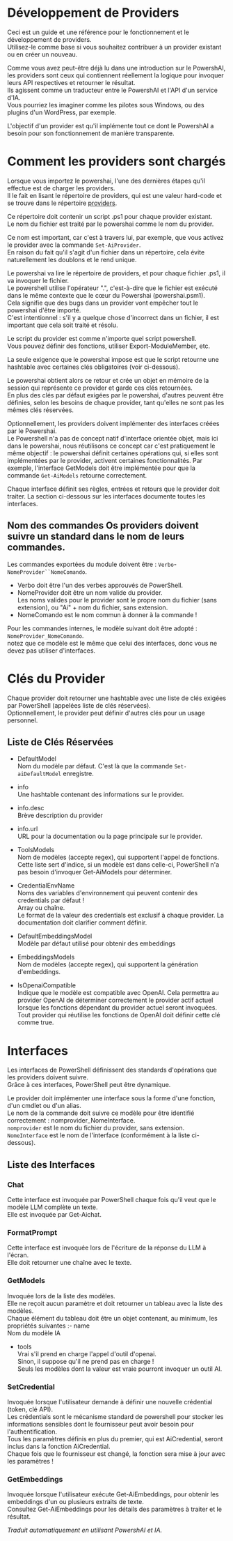 ﻿# Développement de Providers  

Ceci est un guide et une référence pour le fonctionnement et le développement de providers.  
Utilisez-le comme base si vous souhaitez contribuer à un provider existant ou en créer un nouveau.  

Comme vous avez peut-être déjà lu dans une introduction sur le PowershAI, les providers sont ceux qui contiennent réellement la logique pour invoquer leurs API respectives et retourner le résultat.  
Ils agissent comme un traducteur entre le PowershAI et l'API d'un service d'IA.  
Vous pourriez les imaginer comme les pilotes sous Windows, ou des plugins d'un WordPress, par exemple.  

L'objectif d'un provider est qu'il implémente tout ce dont le PowershAI a besoin pour son fonctionnement de manière transparente.  

# Comment les providers sont chargés  

Lorsque vous importez le powershai, l'une des dernières étapes qu'il effectue est de charger les providers.  
Il le fait en lisant le répertoire de providers, qui est une valeur hard-code et se trouve dans le répertoire [providers](/powershai/providers).  

Ce répertoire doit contenir un script .ps1 pour chaque provider existant.  
Le nom du fichier est traité par le powershai comme le nom du provider.  

Ce nom est important, car c'est à travers lui, par exemple, que vous activez le provider avec la commande `Set-AiProvider`.  
En raison du fait qu'il s'agit d'un fichier dans un répertoire, cela évite naturellement les doublons et le rend unique.  

Le powershai va lire le répertoire de providers, et pour chaque fichier .ps1, il va invoquer le fichier.  
Le powershell utilise l'opérateur ".", c'est-à-dire que le fichier est exécuté dans le même contexte que le cœur du Powershai (powershai.psm1).  
Cela signifie que des bugs dans un provider vont empêcher tout le powershai d'être importé.  
C'est intentionnel : s'il y a quelque chose d'incorrect dans un fichier, il est important que cela soit traité et résolu.  

Le script du provider est comme n'importe quel script powershell.  
Vous pouvez définir des fonctions, utiliser Export-ModuleMember, etc.  

La seule exigence que le powershai impose est que le script retourne une hashtable avec certaines clés obligatoires (voir ci-dessous).  

Le powershai obtient alors ce retour et crée un objet en mémoire de la session qui représente ce provider et garde ces clés retournées.  
En plus des clés par défaut exigées par le powershai, d'autres peuvent être définies, selon les besoins de chaque provider, tant qu'elles ne sont pas les mêmes clés réservées.

Optionnellement, les providers doivent implémenter des interfaces créées par le Powershai.  
Le Powershell n'a pas de concept natif d'interface orientée objet, mais ici dans le powershai, nous réutilisons ce concept car c'est pratiquement le même objectif : le powershai définit certaines opérations qui, si elles sont implémentées par le provider, activent certaines fonctionnalités. Par exemple, l'interface GetModels doit être implémentée pour que la commande `Get-AiModels` retourne correctement.  

Chaque interface définit ses règles, entrées et retours que le provider doit traiter. La section ci-dessous sur les interfaces documente toutes les interfaces.  

## Nom des commandes  Os providers doivent suivre un standard dans le nom de leurs commandes.  
Les commandes exportées du module doivent être : `Verbo`-`NomeProvider``NomeComando`.  
* Verbo doit être l'un des verbes approuvés de PowerShell.  
* NomeProvider doit être un nom valide du provider.  
Les noms valides pour le provider sont le propre nom du fichier (sans extension), ou "Ai" + nom du fichier, sans extension.  
* NomeComando est le nom commun à donner à la commande !

Pour les commandes internes, le modèle suivant doit être adopté : `NomeProvider_NomeComando`.  
notez que ce modèle est le même que celui des interfaces, donc vous ne devez pas utiliser d'interfaces.

  
# Clés du Provider  

Chaque provider doit retourner une hashtable avec une liste de clés exigées par PowerShell (appelées liste de clés réservées).  
Optionnellement, le provider peut définir d'autres clés pour un usage personnel.  

## Liste de Clés Réservées  

* DefaultModel  
Nom du modèle par défaut. C'est là que la commande `Set-aiDefaultModel` enregistre.  

* info  
Une hashtable contenant des informations sur le provider.  

* info.desc  
Brève description du provider   

* info.url  
URL pour la documentation ou la page principale sur le provider.  

* ToolsModels  
Nom de modèles (accepte regex), qui supportent l'appel de fonctions.  
Cette liste sert d'indice, si un modèle est dans celle-ci, PowerShell n'a pas besoin d'invoquer Get-AiModels pour déterminer.  

* CredentialEnvName  
Noms des variables d'environnement qui peuvent contenir des credentials par défaut !  
Array ou chaîne.  
Le format de la valeur des credentials est exclusif à chaque provider. La documentation doit clarifier comment définir.  

* DefaultEmbeddingsModel  
Modèle par défaut utilisé pour obtenir des embeddings  

* EmbeddingsModels  
Nom de modèles (accepte regex), qui supportent la génération d'embeddings.  

* IsOpenaiCompatible  
Indique que le modèle est compatible avec OpenAI. Cela permettra au provider OpenAI de déterminer correctement le provider actif actuel lorsque les fonctions dépendant du provider actuel seront invoquées. Tout provider qui réutilise les fonctions de OpenAI doit définir cette clé comme true.  

  
# Interfaces  

Les interfaces de PowerShell définissent des standards d'opérations que les providers doivent suivre.  
Grâce à ces interfaces, PowerShell peut être dynamique.  

Le provider doit implémenter une interface sous la forme d'une fonction, d'un cmdlet ou d'un alias.  
Le nom de la commande doit suivre ce modèle pour être identifié correctement : nomprovider_NomeInterface.  
`nomprovider` est le nom du fichier du provider, sans extension.  
`NomeInterface` est le nom de l'interface (conformément à la liste ci-dessous).  

  
## Liste des Interfaces  

### Chat  
Cette interface est invoquée par PowerShell chaque fois qu'il veut que le modèle LLM complète un texte.  
Elle est invoquée par Get-Aichat.  

### FormatPrompt  

Cette interface est invoquée lors de l'écriture de la réponse du LLM à l'écran.  
Elle doit retourner une chaîne avec le texte.  

### GetModels  
Invoquée lors de la liste des modèles.  
Elle ne reçoit aucun paramètre et doit retourner un tableau avec la liste des modèles.  
Chaque élément du tableau doit être un objet contenant, au minimum, les propriétés suivantes :- name  
Nom du modèle IA

- tools  
Vrai s'il prend en charge l'appel d'outil d'openai.  
Sinon, il suppose qu'il ne prend pas en charge !  
Seuls les modèles dont la valeur est vraie pourront invoquer un outil AI.

### SetCredential  
Invoquée lorsque l'utilisateur demande à définir une nouvelle crédential (token, clé API).  
Les crédentials sont le mécanisme standard de powershell pour stocker les informations sensibles dont le fournisseur peut avoir besoin pour l'authentification.  
Tous les paramètres définis en plus du premier, qui est AiCredential, seront inclus dans la fonction AiCredential.  
Chaque fois que le fournisseur est changé, la fonction sera mise à jour avec les paramètres !

### GetEmbeddings  
Invoquée lorsque l'utilisateur exécute Get-AiEmbeddings, pour obtenir les embeddings d'un ou plusieurs extraits de texte.  
Consultez Get-AiEmbeddings pour les détails des paramètres à traiter et le résultat.


<!--PowershaiAiDocBlockStart-->
_Traduit automatiquement en utilisant PowershAI et IA._
<!--PowershaiAiDocBlockEnd-->

